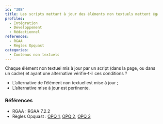 ```yaml
---
id: "308"
title: Les scripts mettant à jour des éléments non textuels mettent également à jour leur alternative textuelle
profiles:
  - Intégration
  - Développement
  - Rédactionnel
references:
  - RGAA
  - Règles Opquast
categories:
  - Contenus non textuels
---
```


Chaque élément non textuel mis à jour par un script (dans la page, ou dans un cadre) et ayant une alternative vérifie-t-il ces conditions ?

* L’alternative de l’élément non textuel est mise à jour ;
* L’alternative mise à jour est pertinente.

### Références

*   RGAA : RGAA 7.2.2
*   Règles Opquast : [OPQ 1](https://checklists.opquast.com/fr/assurance-qualite-web/chaque-image-decorative-est-dotee-dune-alternative-textuelle-appropriee), [OPQ 2](https://checklists.opquast.com/fr/assurance-qualite-web/chaque-image-lien-est-dotee-dune-alternative-textuelle-appropriee), [OPQ 3](https://checklists.opquast.com/fr/assurance-qualite-web/chaque-image-porteuse-dinformation-est-dotee-dune-alternative-textuelle-appropriee)
